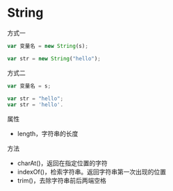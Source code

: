 # String

方式一
```javascript
var 变量名 = new String(s);

var str = new String("hello");
```

方式二
```javascript
var 变量名 = s;

var str = "hello";
var str = 'hello'.
```

属性
- length，字符串的长度

方法
- charAt()，返回在指定位置的字符
- indexOf()，检索字符串。返回字符串第一次出现的位置
- trim()，去除字符串前后两端空格


















